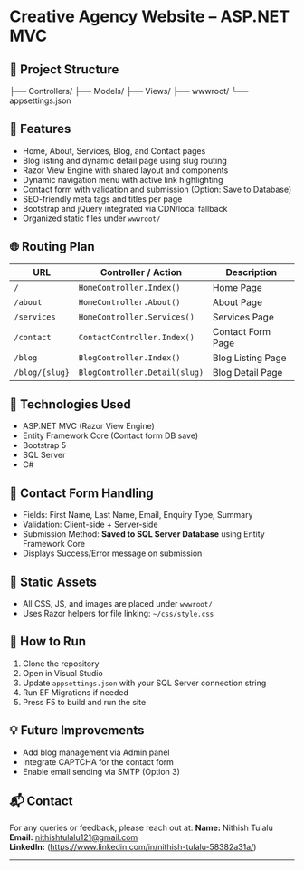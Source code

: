 ﻿
# Creative Agency Website – ASP.NET MVC 

## 📁 Project Structure
├── Controllers/
├── Models/
├── Views/
├── wwwroot/
└── appsettings.json

## 🚀 Features

- Home, About, Services, Blog, and Contact pages
- Blog listing and dynamic detail page using slug routing
- Razor View Engine with shared layout and components
- Dynamic navigation menu with active link highlighting
- Contact form with validation and submission (Option: Save to Database)
- SEO-friendly meta tags and titles per page
- Bootstrap and jQuery integrated via CDN/local fallback
- Organized static files under `wwwroot/`

## 🌐 Routing Plan

| URL             | Controller / Action           | Description           |
|-----------------|-------------------------------|-----------------------|
| `/`             | `HomeController.Index()`       | Home Page             |
| `/about`        | `HomeController.About()`       | About Page            |
| `/services`     | `HomeController.Services()`    | Services Page         |
| `/contact`      | `ContactController.Index()`    | Contact Form Page     |
| `/blog`         | `BlogController.Index()`       | Blog Listing Page     |
| `/blog/{slug}`  | `BlogController.Detail(slug)`  | Blog Detail Page      |

## 🧩 Technologies Used

- ASP.NET MVC (Razor View Engine)
- Entity Framework Core (Contact form DB save)
- Bootstrap 5
- SQL Server
- C#

## 🧾 Contact Form Handling

- Fields: First Name, Last Name, Email, Enquiry Type, Summary
- Validation: Client-side + Server-side
- Submission Method: **Saved to SQL Server Database** using Entity Framework Core
- Displays Success/Error message on submission

## 📂 Static Assets

- All CSS, JS, and images are placed under `wwwroot/`
- Uses Razor helpers for file linking: `~/css/style.css`

## 🎯 How to Run

1. Clone the repository
2. Open in Visual Studio
3. Update `appsettings.json` with your SQL Server connection string
4. Run EF Migrations if needed
5. Press F5 to build and run the site

## 💡 Future Improvements 

- Add blog management via Admin panel
- Integrate CAPTCHA for the contact form
- Enable email sending via SMTP (Option 3)


## 📬 Contact

For any queries or feedback, please reach out at:
**Name:** Nithish Tulalu  
**Email:** nithishtulalu121@gmail.com  
**LinkedIn:** (https://www.linkedin.com/in/nithish-tulalu-58382a31a/)

---




